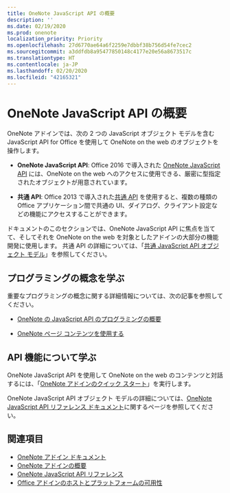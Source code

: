 ```yaml
---
title: OneNote JavaScript API の概要
description: ''
ms.date: 02/19/2020
ms.prod: onenote
localization_priority: Priority
ms.openlocfilehash: 27d6770ae64a6f2259e7dbbf38b756d54fe7cec2
ms.sourcegitcommit: a3ddfdb8a95477850148c4177e20e56a8673517c
ms.translationtype: HT
ms.contentlocale: ja-JP
ms.lasthandoff: 02/20/2020
ms.locfileid: "42165321"
---
```

# <a name="onenote-javascript-api-overview"></a>OneNote JavaScript API の概要

OneNote アドインでは、次の 2 つの JavaScript オブジェクト モデルを含む JavaScript API for Office を使用して OneNote on the web のオブジェクトを操作します。

* **OneNote JavaScript API**: Office 2016 で導入された [OneNote JavaScript API](/javascript/api/onenote) には、OneNote on the web へのアクセスに使用できる、厳密に型指定されたオブジェクトが用意されています。 

* **共通 API**: Office 2013 で導入された[共通 API](/javascript/api/office) を使用すると、複数の種類の Office アプリケーション間で共通の UI、ダイアログ、クライアント設定などの機能にアクセスすることができます。

ドキュメントのこのセクションでは、OneNote JavaScript API に焦点を当てて、そしてそれを OneNote on the web を対象としたアドインの大部分の機能開発に使用します。 共通 API の詳細については、「[共通 JavaScript API オブジェクト モデル](../../develop/office-javascript-api-object-model.md)」を参照してください。 

## <a name="learn-programming-concepts"></a>プログラミングの概念を学ぶ

重要なプログラミングの概念に関する詳細情報については、次の記事を参照してください。

- [OneNote の JavaScript API のプログラミングの概要](../../onenote/onenote-add-ins-programming-overview.md)

- [OneNote ページ コンテンツを使用する](../../onenote/onenote-add-ins-page-content.md)

## <a name="learn-about-api-capabilities"></a>API 機能について学ぶ

OneNote JavaScript API を使用して OneNote on the web のコンテンツと対話するには、「[OneNote アドインのクイック スタート](../../quickstarts/onenote-quickstart.md)」を実行します。 

OneNote JavaScript API オブジェクト モデルの詳細については、[OneNote JavaScript API リファレンス ドキュメント](/javascript/api/onenote)に関するページを参照してください。

## <a name="see-also"></a>関連項目

- [OneNote アドイン ドキュメント](../../onenote/index.md)
- [OneNote アドインの概要](../../onenote/onenote-add-ins-programming-overview.md)
- [OneNote JavaScript API リファレンス](/javascript/api/onenote)
- [Office アドインのホストとプラットフォームの可用性](../../overview/office-add-in-availability.md)

